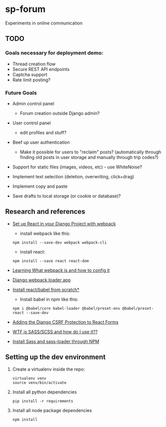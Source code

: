 # sp-forum
Experiments in online communication

## TODO

### Goals necessary for deployment demo:

* Thread creation flow
* Secure REST API endpoints
* Captcha support
* Rate limit posting?

### Future Goals

* Admin control panel
   * Forum creation outside Django admin?

* User control panel
   * edit profiles and stuff?

* Beef up user authentication
   * Make it possible for users to "reclaim" posts? (automatically through finding old posts in user storage and manually through trip codes?)

* Support for static files (images, videos, etc) - use WhiteNoise?

* Implement text selection (deletion, overwriting, click+drag)
* Implement copy and paste
* Save drafts to local storage (or cookie or database)?

## Research and references

* [Set up React in your Django Project with webpack](https://medium.com/uva-mobile-devhub/set-up-react-in-your-django-project-with-webpack-4fe1f8455396)
   * install webpack like this:
   ```
   npm install --save-dev webpack webpack-cli 
   ```

   * install react:
   ```
   npm install --save react react-dom
   ```
* [Learning What webpack is and how to config it](https://webpack.js.org/guides/getting-started/)
* [Django webpack loader app](https://github.com/owais/django-webpack-loader)
* [Install react/babel from scratch\*](https://www.valentinog.com/blog/babel/)
   * Install babel in npm like this:

   ```
   npm i @babel/core babel-loader @babel/preset-env @babel/preset-react --save-dev
   ```
* [Adding the Django CSRF Protection to React Forms](https://www.techiediaries.com/django-react-forms-csrf-axios)

* [WTF is SASS/SCSS and how do I use it??](https://marksheet.io/sass-scss-less.html)
* [Install Sass and sass-loader through NPM](https://www.npmjs.com/package/sass-loader)

## Setting up the dev environment

1. Create a virtualenv inside the repo:

   ```
   virtualenv venv
   source venv/bin/activate
   ```

2. Install all python dependencies

   ```
   pip install -r requirements
   ```

3. Install all node package dependencies

   ```
   npm install
   ```
